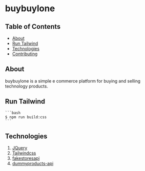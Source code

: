 # buybuylone

## Table of Contents

- [About](#about)
- [Run Tailwind](#getting_started)
- [Technologies](#Technologies)
- [Contributing](../CONTRIBUTING.md)

## About <a name = "about"></a>

buybuylone is a simple e commerce platform for buying and selling technology products.

## Run Tailwind <a name = "getting_started"></a>

    ```bash
    $ npm run build:css
    ```
## Technologies <a name = "Technologies"></a>
1) [JQuery](https://jquery.com/)
2) [Tailwindcss](https://tailwindcss.com/)
3) [fakestoresapi](https://fakestoreapi.com/)
4) [dummyproducts-api](https://dummyproducts-api.herokuapp.com/)
